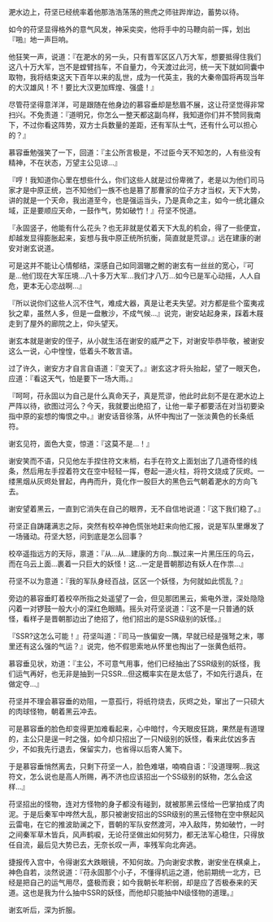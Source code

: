   淝水边上，苻坚已经统率着他那浩浩荡荡的熊虎之师驻跸岸边，蓄势以待。

如今的苻坚显得格外的意气风发，神采奕奕，他将手中的马鞭向前一挥，划出『啪』地一声巨响。

他狂笑一声，说道：『在淝水的另一头，只有晋军区区八万大军，想要抵得住我们这八十万大军，岂不是螳臂挡车，不自量力，今天渡过此河，统一天下就如同囊中取物，我将结束这天下百年以来的乱世，成为一代英主，我的大秦帝国将再现当年的大汉雄风！不！要比大汉更加辉煌、强盛！』

尽管苻坚得意洋洋，可是跟随在他身边的慕容垂却是愁眉不展，这让苻坚觉得非常扫兴。不免责道：『道明兄，你怎么一整天都这副鸟样，我知道你们并不赞同我南下，不过你看这阵势，双方士兵数量的差距，还有军队士气，还有什么可以担心的？』

慕容垂勉强笑了一下，回道：『主公所言极是，不过臣今天不知怎的，人有些没有精神，不在状态，万望主公见谅…』

『哼！我知道你心里在想些什么，你们这些人就是过份卑微了，老是以为他们司马家才是中原正统，岂不知他们一族不也是篡了那曹家的位子方才当权，天下大势，讲的就是一个天命，我出道至今，也是强运当头，乃是真命之主，如今一统北疆众域，正是要顺应天命，一鼓作气，势如破竹！』苻坚不悦道。

『永固竖子，他能有什么花头？也无非就是仗着天下大乱的机会，得了一些便宜，却越发显得膨胀起来，妄想与我中原正统所抗衡，简直就是荒谬。』远在建康的谢安对谢玄说道。

可是这并不能让心情郁结，深感自己如同涸辙之鲋的谢玄有一丝丝的宽心，『可是…他们现在大军压境…八十多万大军…我们才八万…如今已是军心动摇，人人自危，更本无心恋战啊…』

『所以说你们这些人沉不住气，难成大器，真是让老夫失望。对方都是些个蛮夷戎狄之辈，虽然人多，但是一盘散沙，不成气候…』说完，谢安站起身来，踩着木屐走到了屋外的廊院之上，仰头望天。

谢玄本就是谢安的侄子，从小就生活在谢安的威严之下，对谢安毕恭毕敬，被谢安这么一说，心中惶惶，低着头不敢言语。

过了许久，谢安方才自言自语道：『变天了。』谢玄这才将头抬起，望了一眼天色，应道：『看这天气，怕是要下一场大雨。』

『呵呵，苻永固以为自己是什么真命天子，真是荒谬，他此时此刻不是在淝水边上严阵以待，欲图过河么？今天，我就要出绝招了，让他一辈子都要活在对当初要染指中原的妄想的悔恨之中。』谢安话音徐落，从怀中掏出了一张淡黄色的长条纸符。

谢玄见符，面色大变，惊道：『这莫不是…！』

谢安笑而不语，只见他左手捏住符文末梢，右手在符文上面划出了几道奇怪的线条，然后用左手捏着符文在空中轻轻一挥，卷起一道火柱，将符文烧成了灰烬。一缕黑烟从灰烬处冒起，冉冉而升，竟化作一股巨大的黑色云气朝着淝水的方向飞去。

谢安望着黑云，一直到它消失在自己的眼界，无不自信地说道：『这下我们稳了。』

苻坚正自踌躇满志之际，突然有校卒神色慌张地赶来向他汇报，说是军队里爆发了一场骚动。苻坚大怒，问到底是怎么回事？

校卒遥指远方的天际，禀道：『从…从…建康的方向…飘过来一片黑压压的乌云，而在乌云上面…裹着一只巨大的妖怪！这…一定是晋朝那边有妖人在作祟…』

苻坚不以为意道：『我的军队身经百战，区区一个妖怪，为何就如此慌乱？』

旁边的慕容垂盯着校卒所指之处遥望了一会，但见那团黑云，紫电外泄，深处隐隐闪着一对锣鼓一般大小的深红色眼睛。摇头对苻坚说道：『这不是一只普通的妖怪，看样子是晋朝那边出了绝招了，他们招出的是SSR级别的妖怪。』

『SSR?这怎么可能！』苻坚叫道：『司马一族偏安一隅，早就已经是强弩之末，哪里还有这么强的气运？』说完，他不假思索地从怀里也掏出了一张黄色纸符。

慕容垂见状，劝道：『主公，不可意气用事，他们已经抽出了SSR级别的妖怪，我们运气再好，也无非是抽到一只SSR…但这概率实在是太低了，不如先行退兵，在做定夺…』

苻坚并不理会慕容垂的劝阻，一意孤行，将纸符烧去，灰烬之处，窜出了一只硕大的肉球怪物，朝着黑云冲去。

可是慕容垂的脸色却变得更加难看起来，心中暗忖，今天眼皮狂跳，果然是有道理的，主公只是逞一时之强，如今却只招出了一只N级别的妖怪，看来此仗凶多吉少，不如我先行退去，保留实力，也省得以后寄人篱下。

于是慕容垂悄然离去，只剩下苻坚一人，脸色难堪，喃喃自语：『没道理啊…我这符文，怎么说也是高人所赐，再不济也应该招出一个SS级别的妖物，怎么会这样…』

苻坚招出的怪物，连对方怪物的身子都没有碰到，就被那黑云怪给一巴掌拍成了肉泥。于是后秦军中哗然大乱，那只被谢安招出的SSR级别的黑云怪物在空中祭起风云雷电，在它的推波助澜之下，晋朝的军队安然渡河，冲入敌阵，势如破竹，一时之间秦军草木皆兵，风声鹤唳，无论苻坚做出如何努力，都无法军心稳住，只得放任自流，最后见大势已去，无奈长叹一声，率残军向北奔逃。

捷报传入宫中，令得谢玄大跌眼镜，不知何故。乃向谢安求教，谢安坐在棋桌上，神色自若，淡然说道：『苻永固那个小子，不懂得机运之道，他前期统一北方，已经是把自己的运气用尽，盛极而衰；如今我朝长年积弱，却是应了否极泰来的天道。这也是我为什么抽中SSR的妖怪，而他却只能抽中N级怪物的道理。』

谢玄听后，深为折服。​​​​
